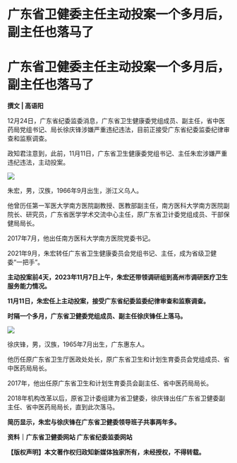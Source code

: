 # 广东省卫健委主任主动投案一个多月后，副主任也落马了

# 广东省卫健委主任主动投案一个多月后，副主任也落马了

**撰文 | 高语阳**

12月24日，广东省纪委监委消息，广东省卫生健康委党组成员、副主任，省中医药局党组书记、局长徐庆锋涉嫌严重违纪违法，目前正接受广东省纪委监委纪律审查和监察调查。

政知君注意到，此前，11月11日，广东省卫生健康委党组书记、主任朱宏涉嫌严重违纪违法，主动投案。

![](https://inews.gtimg.com/news_bt/OQerrOMPy_kDclYPsfYr2ug_OKcQqEzDbbNpn6UHGvda4AA/1000)

朱宏，男，汉族，1966年9月出生，浙江义乌人。

他曾历任第一军医大学南方医院副教授、医教部副主任，南方医科大学南方医院副院长、研究员，广东省医学学术交流中心主任，原广东省卫计委党组成员、干部保健局局长。

2017年7月，他出任南方医科大学南方医院党委书记。

2021年9月，朱宏转任广东省卫生健康委员会党组书记、主任，成为省级卫健委“一把手”。

**主动投案前4天，2023年11月7日上午，朱宏还带领调研组到高州市调研医疗卫生服务能力情况。**

**11月11日，朱宏任上主动投案，接受广东省纪委监委纪律审查和监察调查。**

**时隔一个多月，广东省卫健委党组成员、副主任徐庆锋任上落马。**

![](https://inews.gtimg.com/news_bt/OtFxnfxohUpkyxy_qqbh83wWTnnrDNePwx8xsvO_KHRRwAA/1000)

徐庆锋，男，汉族，1965年7月出生，广东惠东人。

他历任原广东省卫生厅医政处处长，原广东省卫生和计划生育委员会党组成员、省中医药局局长。

2017年，他出任原广东省卫生和计划生育委员会副主任、省中医药局局长。

2018年机构改革以后，原省卫计委组建为省卫健委，徐庆锋出任广东省卫健委副主任、省中医药局局长，直到此次落马。

**简历显示，朱宏与徐庆锋在广东省卫健委领导班子共事两年多。**

**资料｜广东省卫健委网站 广东省纪委监委网站**

**【版权声明】本文著作权归政知新媒体独家所有，未经授权，不得转载。**


